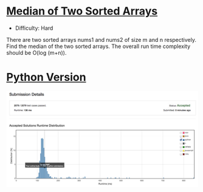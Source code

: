 [Median of Two Sorted Arrays](https://leetcode.com/problems/median-of-two-sorted-arrays/)
========
- Difficulty: Hard

There are two sorted arrays nums1 and nums2 of size m and n respectively. Find the median of the two sorted arrays. The overall run time complexity should be O(log (m+n)).

[Python Version](https://github.com/fukuball/LeetCode/blob/master/Q4/median-of-two-sorted-arrays.py)
========
![Submission Details](https://github.com/fukuball/LeetCode/blob/master/Q4/median-of-two-sorted-arrays-py.png)
